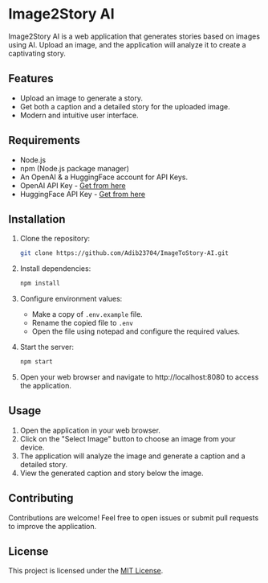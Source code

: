 # Image2Story AI

Image2Story AI is a web application that generates stories based on images using AI. Upload an image, and the application will analyze it to create a captivating story.

## Features

- Upload an image to generate a story.
- Get both a caption and a detailed story for the uploaded image.
- Modern and intuitive user interface.

## Requirements

- Node.js
- npm (Node.js package manager)
- An OpenAI & a HuggingFace account for API Keys.
- OpenAI API Key - [Get from here](https://platform.openai.com/api-keys)
- HuggingFace API Key - [Get from here](https://huggingface.co/settings/tokens)

## Installation

1. Clone the repository:

   ```bash
   git clone https://github.com/Adib23704/ImageToStory-AI.git
   ```

2. Install dependencies:

   ```bash
   npm install
   ```

3. Configure environment values:

   - Make a copy of `.env.example` file.
   - Rename the copied file to `.env`
   - Open the file using notepad and configure the required values.

4. Start the server:

   ```bash
   npm start
   ```

5. Open your web browser and navigate to http://localhost:8080 to access the application.

## Usage

1. Open the application in your web browser.
2. Click on the "Select Image" button to choose an image from your device.
4. The application will analyze the image and generate a caption and a detailed story.
5. View the generated caption and story below the image.

## Contributing

Contributions are welcome! Feel free to open issues or submit pull requests to improve the application.

## License

This project is licensed under the [MIT License](LICENSE).